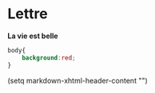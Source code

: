 # Lettre
**La vie est belle**
```css
body{
    background:red;
}
```
(setq markdown-xhtml-header-content
      "<style type='text/css'>
	a { text-decoration: none; }
	a:hover { text-decoration: underline; }
</style>")
